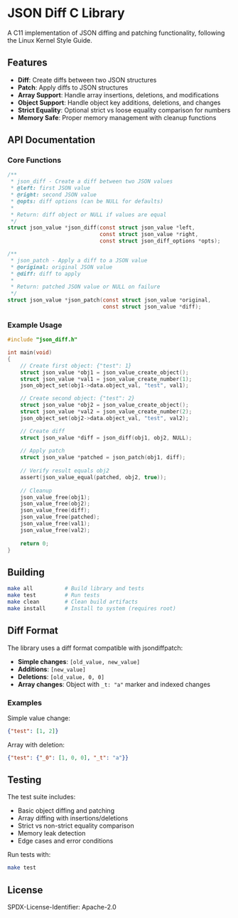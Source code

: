# JSON Diff C Library

A C11 implementation of JSON diffing and patching functionality, following the Linux Kernel Style Guide.

## Features

- **Diff**: Create diffs between two JSON structures
- **Patch**: Apply diffs to JSON structures  
- **Array Support**: Handle array insertions, deletions, and modifications
- **Object Support**: Handle object key additions, deletions, and changes
- **Strict Equality**: Optional strict vs loose equality comparison for numbers
- **Memory Safe**: Proper memory management with cleanup functions

## API Documentation

### Core Functions

```c
/**
 * json_diff - Create a diff between two JSON values
 * @left: first JSON value
 * @right: second JSON value  
 * @opts: diff options (can be NULL for defaults)
 *
 * Return: diff object or NULL if values are equal
 */
struct json_value *json_diff(const struct json_value *left,
                             const struct json_value *right,
                             const struct json_diff_options *opts);

/**
 * json_patch - Apply a diff to a JSON value
 * @original: original JSON value
 * @diff: diff to apply
 *
 * Return: patched JSON value or NULL on failure
 */
struct json_value *json_patch(const struct json_value *original,
                              const struct json_value *diff);
```

### Example Usage

```c
#include "json_diff.h"

int main(void)
{
    // Create first object: {"test": 1}
    struct json_value *obj1 = json_value_create_object();
    struct json_value *val1 = json_value_create_number(1);
    json_object_set(obj1->data.object_val, "test", val1);

    // Create second object: {"test": 2}  
    struct json_value *obj2 = json_value_create_object();
    struct json_value *val2 = json_value_create_number(2);
    json_object_set(obj2->data.object_val, "test", val2);

    // Create diff
    struct json_value *diff = json_diff(obj1, obj2, NULL);
    
    // Apply patch
    struct json_value *patched = json_patch(obj1, diff);
    
    // Verify result equals obj2
    assert(json_value_equal(patched, obj2, true));
    
    // Cleanup
    json_value_free(obj1);
    json_value_free(obj2);
    json_value_free(diff);
    json_value_free(patched);
    json_value_free(val1);
    json_value_free(val2);
    
    return 0;
}
```

## Building

```bash
make all          # Build library and tests
make test         # Run tests
make clean        # Clean build artifacts
make install      # Install to system (requires root)
```

## Diff Format

The library uses a diff format compatible with jsondiffpatch:

- **Simple changes**: `[old_value, new_value]`
- **Additions**: `[new_value]`  
- **Deletions**: `[old_value, 0, 0]`
- **Array changes**: Object with `_t: "a"` marker and indexed changes

### Examples

Simple value change:
```json
{"test": [1, 2]}
```

Array with deletion:
```json
{"test": {"_0": [1, 0, 0], "_t": "a"}}
```

## Testing

The test suite includes:

- Basic object diffing and patching
- Array diffing with insertions/deletions
- Strict vs non-strict equality comparison
- Memory leak detection
- Edge cases and error conditions

Run tests with:
```bash
make test
```

## License

SPDX-License-Identifier: Apache-2.0
